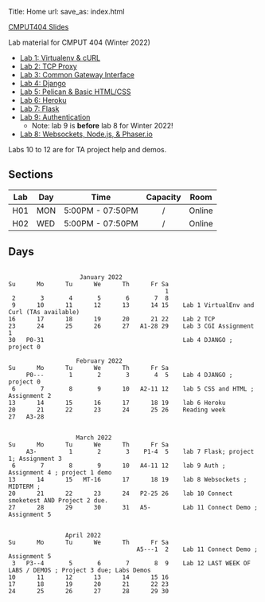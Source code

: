 Title: Home
url:
save_as: index.html

[CMPUT404 Slides](https://uofa-cmput404.github.io/cmput404-slides/)

Lab material for CMPUT 404 (Winter 2022)

* [Lab 1: Virtualenv & cURL]({filename}../labs/lab-1.md)
* [Lab 2: TCP Proxy]({filename}../labs/lab-2.md)
* [Lab 3: Common Gateway Interface]({filename}../labs/lab-3.md)
* [Lab 4: Django]({filename}../labs/lab-4.md)
* [Lab 5: Pelican & Basic HTML/CSS]({filename}../labs/lab-5.md)
* [Lab 6: Heroku]({filename}../labs/lab-6.md)
* [Lab 7: Flask]({filename}../labs/lab-7.md)
* [Lab 9: Authentication]({filename}../labs/lab-9.md)
    * Note: lab 9 is **before** lab 8 for Winter 2022!
* [Lab 8: Websockets, Node.js, & Phaser.io]({filename}../labs/lab-8.md)

Labs 10 to 12 are for TA project help and demos.

## Sections

| Lab | Day | Time             | Capacity | Room    |
|-----|-----|------------------|:--------:|---------|
| H01 | MON | 5:00PM - 07:50PM | /        | Online  |
| H02 | WED | 5:00PM - 07:50PM | /        | Online  |

## Days

```text

                    January 2022             
Su      Mo      Tu      We      Th      Fr Sa  
                                            1  
 2       3       4       5       6       7  8  
 9      10      11      12      13      14 15    Lab 1 VirtualEnv and Curl (TAs available)                        
16      17      18      19      20      21 22    Lab 2 TCP                                                        
23      24      25      26      27   A1-28 29    Lab 3 CGI Assignment 1                                           
30   P0-31                                       Lab 4 DJANGO ; project 0                                         
                                                                                                                  
                   February 2022                                                                                  
Su      Mo      Tu      We      Th      Fr Sa                                                                     
     P0---       1       2       3       4  5    Lab 4 DJANGO ; project 0                      
 6       7       8       9      10   A2-11 12    lab 5 CSS and HTML ; Assignment 2                                
13      14      15      16      17      18 19    lab 6 Heroku                                       
20      21      22      23      24      25 26    Reading week                                                     
27   A3-28                                                                                                        
                                                                                                                  
                                                                                                                  
                   March 2022                                                                                     
Su      Mo      Tu      We      Th      Fr Sa                                                                     
     A3-         1       2       3    P1-4  5    lab 7 Flask; project 1; Assignment 3                             
 6       7       8       9      10   A4-11 12    lab 9 Auth ; Assignment 4 ; project 1 demo                       
13      14      15   MT-16      17      18 19    lab 8 Websockets ; MIDTERM ;                                 
20      21      22      23      24   P2-25 26    lab 10 Connect smoketest AND Project 2 due.                      
27      28      29      30      31   A5-         Lab 11 Connect Demo ; Assignment 5                               
                                                                                                                  
                                                                                                                  
                April 2022                                                                                        
Su      Mo      Tu      We      Th      Fr Sa                                                                     
                                    A5---1  2    Lab 11 Connect Demo ; Assignment 5                               
 3   P3--4       5       6       7       8  9    Lab 12 LAST WEEK OF LABS / DEMOS ; Project 3 due; Labs Demos
10      11      12      13      14      15 16    
17      18      19      20      21      22 23  
24      25      26      27      28      29 30  
  


```
